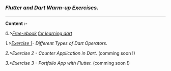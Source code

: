 ### _Flutter and Dart Warm-up Exercises._

<hr>

**Content :-**

_0.>_[_Free-ebook for learning dart_](https://github.com/its-AbhijeetKumar/Flutter_and_Dart-Assignment-Projects/files/7167597/Free-ebook.for.learning.dart.pdf)

_1.>[Exercise 1](https://github.com/its-AbhijeetKumar/Dart_programs/files/7149211/Dart.1st.Assignment.docx)- Different Types of Dart Operators._

_2.>Exercise 2 - Counter Application in Dart._ (comming soon !)

_3.>Exercise 3 - Portfolio App with Flutter._ (comming soon !)


